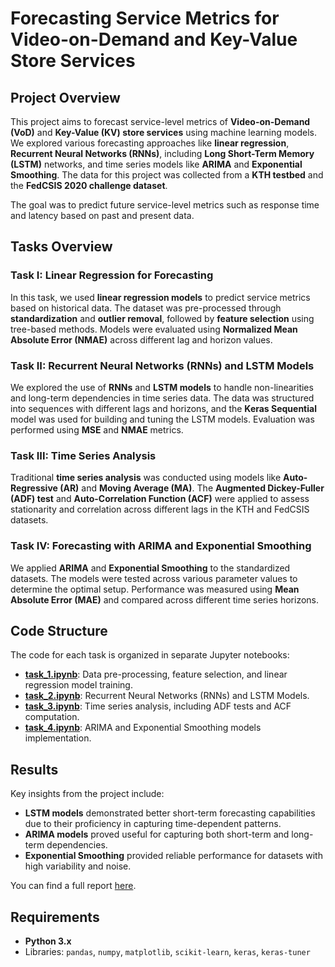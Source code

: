 
# Forecasting Service Metrics for Video-on-Demand and Key-Value Store Services

## Project Overview

This project aims to forecast service-level metrics of **Video-on-Demand (VoD)** and **Key-Value (KV) store services** using machine learning models. We explored various forecasting approaches like **linear regression**, **Recurrent Neural Networks (RNNs)**, including **Long Short-Term Memory (LSTM)** networks, and time series models like **ARIMA** and **Exponential Smoothing**. The data for this project was collected from a **KTH testbed** and the **FedCSIS 2020 challenge dataset**. 

The goal was to predict future service-level metrics such as response time and latency based on past and present data.

## Tasks Overview

### Task I: Linear Regression for Forecasting

In this task, we used **linear regression models** to predict service metrics based on historical data. The dataset was pre-processed through **standardization** and **outlier removal**, followed by **feature selection** using tree-based methods. Models were evaluated using **Normalized Mean Absolute Error (NMAE)** across different lag and horizon values.

### Task II: Recurrent Neural Networks (RNNs) and LSTM Models

We explored the use of **RNNs** and **LSTM models** to handle non-linearities and long-term dependencies in time series data. The data was structured into sequences with different lags and horizons, and the **Keras Sequential** model was used for building and tuning the LSTM models. Evaluation was performed using **MSE** and **NMAE** metrics.

### Task III: Time Series Analysis

Traditional **time series analysis** was conducted using models like **Auto-Regressive (AR)** and **Moving Average (MA)**. The **Augmented Dickey-Fuller (ADF) test** and **Auto-Correlation Function (ACF)** were applied to assess stationarity and correlation across different lags in the KTH and FedCSIS datasets.

### Task IV: Forecasting with ARIMA and Exponential Smoothing

We applied **ARIMA** and **Exponential Smoothing** to the standardized datasets. The models were tested across various parameter values to determine the optimal setup. Performance was measured using **Mean Absolute Error (MAE)** and compared across different time series horizons.

## Code Structure

The code for each task is organized in separate Jupyter notebooks:

- [**task_1.ipynb**](code/task_1.ipynb): Data pre-processing, feature selection, and linear regression model training.
 - [**task_2.ipynb**](code/task_2.ipynb): Recurrent Neural Networks (RNNs) and LSTM Models.
- [**task_3.ipynb**](code/task_3.ipynb): Time series analysis, including ADF tests and ACF computation.
- [**task_4.ipynb**](code/task_4.ipynb): ARIMA and Exponential Smoothing models implementation.

## Results

Key insights from the project include:
- **LSTM models** demonstrated better short-term forecasting capabilities due to their proficiency in capturing time-dependent patterns.
- **ARIMA models** proved useful for capturing both short-term and long-term dependencies.
- **Exponential Smoothing** provided reliable performance for datasets with high variability and noise.

You can find a full report [here](EP2420___Project_2__Final_Report.pdf).

## Requirements

- **Python 3.x**
- Libraries: `pandas`, `numpy`, `matplotlib`, `scikit-learn`, `keras`, `keras-tuner`

